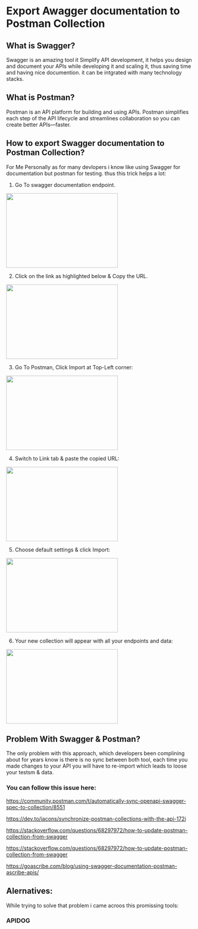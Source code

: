 # Export Awagger documentation to Postman Collection

## What is Swagger?

Swagger is an amazing tool it Simplify API development, it helps you design and document your APIs while developing it and scaling it, thus saving time and having nice documention. it can be intgrated with many technology stacks.

## What is Postman?

Postman is an API platform for building and using APIs. Postman simplifies each step of the API lifecycle and streamlines collaboration so you can create better APIs—faster.

## How to export Swagger documentation to Postman Collection?

For Me Personally as for many devlopers i know like using Swagger for documentation but postman for testing.
thus this trick helps a lot:

1. Go To swagger documentation endpoint.
      
<img src="/main/api/Export%20Swagger%20documentation%20to%20Postman%20Collection/api-1.png" height="200" width="300"/>

2. Click on the link as highlighted below & Copy the URL. 
   
<img src="/main/api/Export%20Swagger%20documentation%20to%20Postman%20Collection/api-2.png" height="200" width="300"/>

3. Go To  Postman, Click Import at Top-Left corner:

<img src="/main/api/Export%20Swagger%20documentation%20to%20Postman%20Collection/api-3.png" height="200" width="300"/>

4. Switch to Link tab & paste the copied URL:

<img src="/main/api/Export%20Swagger%20documentation%20to%20Postman%20Collection/api-4.png" height="200" width="300"/>

5. Choose default settings & click Import:

<img src="/main/api/Export%20Swagger%20documentation%20to%20Postman%20Collection/api-5.png" height="200" width="300"/>

6. Your new collection will appear with all your endpoints and data:

<img src="/main/api/Export%20Swagger%20documentation%20to%20Postman%20Collection/api-6.png" height="200" width="300"/>


## Problem With Swagger & Postman?

The only problem with this approach, which developers been complining about for years know is there is no sync between both tool, each time you made changes to your API you will have to re-import  which leads to loose your testsm & data.

### You can follow this issue here:

https://community.postman.com/t/automatically-sync-openapi-swagger-spec-to-collection/8551

https://dev.to/iacons/synchronize-postman-collections-with-the-api-172i

https://stackoverflow.com/questions/68297972/how-to-update-postman-collection-from-swagger

https://stackoverflow.com/questions/68297972/how-to-update-postman-collection-from-swagger

https://goascribe.com/blog/using-swagger-documentation-postman-ascribe-apis/


##  Alernatives:

While trying to solve that problem i came acroos this promissing tools:

### APIDOG
